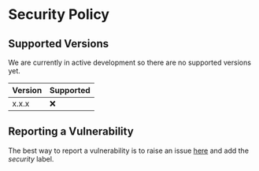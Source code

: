# Security Policy

## Supported Versions

We are currently in active development so there are no supported versions yet.

| Version | Supported          |
| ------- | ------------------ |
| x.x.x   | :x: |


## Reporting a Vulnerability

The best way to report a vulnerability is to raise an issue [here](https://github.com/90poe/elasticsearch-objects-operator/issues)
and add the *security* label.
